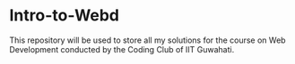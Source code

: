 # Intro-to-Webd
This repository will be used to store all my solutions for the course on Web Development conducted by the Coding Club of IIT Guwahati.
